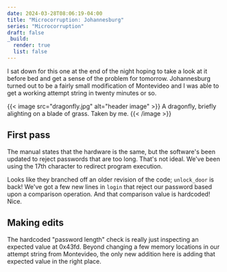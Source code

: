```yaml
---
date: 2024-03-28T08:06:19-04:00
title: "Microcorruption: Johannesburg"
series: "Microcorruption"
draft: false
_build:
  render: true
  list: false
---
```


<!-- summary -->
I sat down for this one at the end of the night hoping to take a look at it before bed and get a sense of the problem for tomorrow. Johannesburg turned out to be a fairly small modification of Montevideo and I was able to get a working attempt string in twenty minutes or so.
<!-- summary -->

{{< image src="dragonfly.jpg" alt="header image" >}}
A dragonfly, briefly alighting on a blade of grass. Taken by me.
{{< /image >}}

## First pass
The manual states that the hardware is the same, but the software's been updated to reject passwords that are too long. That's not ideal. We've been using the 17th character to redirect program execution.

Looks like they branched off an older revision of the code; `unlock_door` is back! We've got a few new lines in `login` that reject our password based upon a comparison operation. And that comparison value is hardcoded! Nice.

## Making edits
The hardcoded "password length" check is really just inspecting an expected value at 0x43fd. Beyond changing a few memory locations in our attempt string from Montevideo, the only new addition here is adding that expected value in the right place.
